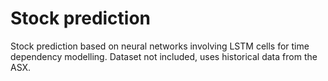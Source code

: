 # Stock prediction

Stock prediction based on neural networks involving LSTM cells for time dependency modelling.
Dataset not included, uses historical data from the ASX.
